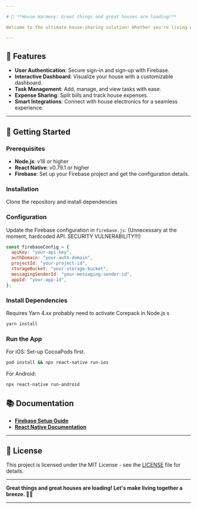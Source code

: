 ```yaml
---

# 🏡 **House Harmony: Great things and great houses are loading!**

Welcome to the ultimate house-sharing solution! Whether you're living with roommates or just managing household chores, **House Harmony** is here to bring harmony to your home. Say goodbye to chaos and hello to organized living!

---
```


## 🌟 Features

- **User Authentication**: Secure sign-in and sign-up with Firebase.
- **Interactive Dashboard**: Visualize your house with a customizable dashboard.
- **Task Management**: Add, manage, and view tasks with ease.
- **Expense Sharing**: Split bills and track house expenses.
- **Smart Integrations**: Connect with house electronics for a seamless experience.

---

## 🚀 Getting Started

### Prerequisites

- **Node.js**: v18 or higher
- **React Native**: v0.79.1 or higher
- **Firebase**: Set up your Firebase project and get the configuration details.

### Installation

Clone the repository and install dependencies

### Configuration

Update the Firebase configuration in `firebase.js`: (Unnecessary at the moment, hardcoded API. SECURITY VULNERABILITY!!!)

```javascript
const firebaseConfig = {
  apiKey: "your-api-key",
  authDomain: "your-auth-domain",
  projectId: "your-project-id",
  storageBucket: "your-storage-bucket",
  messagingSenderId: "your-messaging-sender-id",
  appId: "your-app-id",
};
```
### Install Dependencies

Requires Yarn 4.xx probably need to activate Corepack in Node.js
s
```bash
yarn install
```


### Run the App

For iOS:
Set-up CocoaPods first.

```bash
pod install && npx react-native run-ios
```

For Android:

```bash
npx react-native run-android
```

## 📚 Documentation

- **[Firebase Setup Guide](https://firebase.google.com/docs/web/setup)**
- **[React Native Documentation](https://reactnative.dev/docs/getting-started)**

---

## 📝 License

This project is licensed under the MIT License - see the [LICENSE](LICENSE) file for details.

---

**Great things and great houses are loading! Let's make living together a breeze. 🌟🏡**

---
